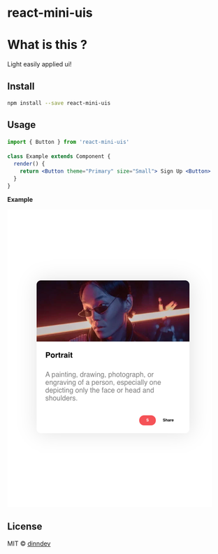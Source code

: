# react-mini-uis

# What is this ?

Light easily applied ui!

## Install

```bash
npm install --save react-mini-uis
```

## Usage

```jsx
import { Button } from 'react-mini-uis'

class Example extends Component {
  render() {
    return <Button theme="Primary" size="Small"> Sign Up <Button>
  }
}
```

**Example**

![Card Representation](./src/Sample_media/Sample.png)

## License

MIT © [dinndev](https://github.com/dinndev)
